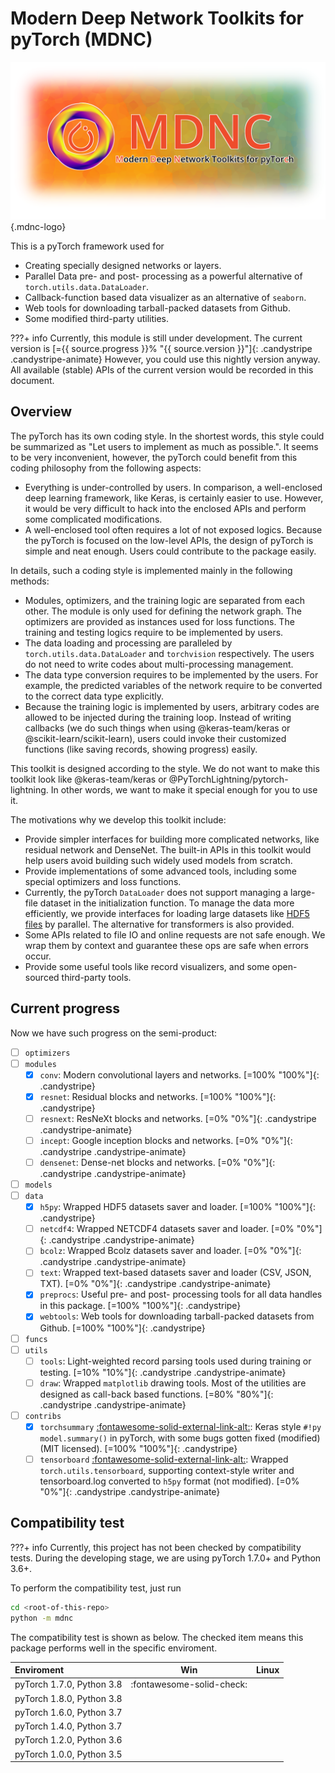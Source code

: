# <span style="color:var(--md-primary-fg-color)">M</span>odern <span style="color:var(--md-primary-fg-color)">D</span>eep <span style="color:var(--md-primary-fg-color)">N</span>etwork Toolkits for pyTor<span style="color:var(--md-primary-fg-color)">c</span>h (MDNC)

![MDNC-logo](/assets/images/mdnc-logo.png)
{.mdnc-logo}

This is a pyTorch framework used for

* Creating specially designed networks or layers.
* Parallel Data pre- and post- processing as a powerful alternative of `torch.utils.data.DataLoader`.
* Callback-function based data visualizer as an alternative of `seaborn`.
* Web tools for downloading tarball-packed datasets from Github.
* Some modified third-party utilities.

???+ info
    Currently, this module is still under development. The current version is
    [={{ source.progress }}% "{{ source.version }}"]{: .candystripe .candystripe-animate}
    However, you could use this nightly version anyway. All available (stable) APIs of the current version would be recorded in this document.

## Overview

The pyTorch has its own coding style. In the shortest words, this style could be summarized as "Let users to implement as much as possible.". It seems to be very inconvenient, however, the pyTorch could benefit from this coding philosophy from the following aspects:

* Everything is under-controlled by users. In comparison, a well-enclosed deep learning framework, like Keras, is certainly easier to use. However, it would be very difficult to hack into the enclosed APIs and perform some complicated modifications.
* A well-enclosed tool often requires a lot of not exposed logics. Because the pyTorch is focused on the low-level APIs, the design of pyTorch is simple and neat enough. Users could contribute to the package easily.

In details, such a coding style is implemented mainly in the following methods:

* Modules, optimizers, and the training logic are separated from each other. The module is only used for defining the network graph. The optimizers are provided as instances used for loss functions. The training and testing logics require to be implemented by users.
* The data loading and processing are paralleled by `torch.utils.data.DataLoader` and `torchvision` respectively. The users do not need to write codes about multi-processing management.
* The data type conversion requires to be implemented by the users. For example, the predicted variables of the network require to be converted to the correct data type explicitly.
* Because the training logic is implemented by users, arbitrary codes are allowed to be injected during the training loop. Instead of writing callbacks (we do such things when using @keras-team/keras or @scikit-learn/scikit-learn), users could invoke their customized functions (like saving records, showing progress) easily.

This toolkit is designed according to the style. We do not want to make this toolkit look like @keras-team/keras or @PyTorchLightning/pytorch-lightning. In other words, we want to make it special enough for you to use it.

The motivations why we develop this toolkit include:

* Provide simpler interfaces for building more complicated networks, like residual network and DenseNet. The built-in APIs in this toolkit would help users avoid building such widely used models from scratch.
* Provide implementations of some advanced tools, including some special optimizers and loss functions.
* Currently, the pyTorch `DataLoader` does not support managing a large-file dataset in the initialization function. To manage the data more efficiently, we provide interfaces for loading large datasets like [HDF5 files][link-hdf5] by parallel. The alternative for transformers is also provided.
* Some APIs related to file IO and online requests are not safe enough. We wrap them by context and guarantee these ops are safe when errors occur.
* Provide some useful tools like record visualizers, and some open-sourced third-party tools.

## Current progress

Now we have such progress on the semi-product:

* [ ] `optimizers`
* [ ] `modules`
    * [x] `conv`: Modern convolutional layers and networks. [=100% "100%"]{: .candystripe}
    * [x] `resnet`: Residual blocks and networks. [=100% "100%"]{: .candystripe}
    * [ ] `resnext`: ResNeXt blocks and networks. [=0% "0%"]{: .candystripe .candystripe-animate}
    * [ ] `incept`: Google inception blocks and networks. [=0% "0%"]{: .candystripe .candystripe-animate}
    * [ ] `densenet`: Dense-net blocks and networks. [=0% "0%"]{: .candystripe .candystripe-animate}
* [ ] `models`
* [ ] `data`
    * [x] `h5py`: Wrapped HDF5 datasets saver and loader. [=100% "100%"]{: .candystripe}
    * [ ] `netcdf4`: Wrapped NETCDF4 datasets saver and loader. [=0% "0%"]{: .candystripe .candystripe-animate}
    * [ ] `bcolz`: Wrapped Bcolz datasets saver and loader. [=0% "0%"]{: .candystripe .candystripe-animate}
    * [ ] `text`: Wrapped text-based datasets saver and loader (CSV, JSON, TXT). [=0% "0%"]{: .candystripe .candystripe-animate}
    * [x] `preprocs`: Useful pre- and post- processing tools for all data handles in this package. [=100% "100%"]{: .candystripe}
    * [x] `webtools`: Web tools for downloading tarball-packed datasets from Github. [=100% "100%"]{: .candystripe}
* [ ] `funcs`
* [ ] `utils`
    * [ ] `tools`: Light-weighted record parsing tools used during training or testing. [=10% "10%"]{: .candystripe .candystripe-animate}
    * [ ] `draw`: Wrapped `matplotlib` drawing tools. Most of the utilities are designed as call-back based functions. [=80% "80%"]{: .candystripe .candystripe-animate}
* [ ] `contribs`
    * [x] `torchsummary` [:fontawesome-solid-external-link-alt:](https://github.com/sksq96/pyTorch-summary): Keras style `#!py model.summary()` in pyTorch, with some bugs gotten fixed (modified) (MIT licensed). [=100% "100%"]{: .candystripe}
    * [ ] `tensorboard` [:fontawesome-solid-external-link-alt:](https://pyTorch.org/docs/stable/tensorboard.html): Wrapped `torch.utils.tensorboard`, supporting context-style writer and tensorboard.log converted to `h5py` format (not modified). [=0% "0%"]{: .candystripe .candystripe-animate}

## Compatibility test

???+ info
    Currently, this project has not been checked by compatibility tests. During the developing stage, we are using pyTorch 1.7.0+ and Python 3.6+.

To perform the compatibility test, just run

```bash
cd <root-of-this-repo>
python -m mdnc
```

The compatibility test is shown as below. The checked item means this package performs well in the specific enviroment.

| Enviroment | Win | Linux |
| :---- | :----: | :----: |
| pyTorch 1.7.0, Python 3.8 | :fontawesome-solid-check: | |
| pyTorch 1.8.0, Python 3.8 | | |
| pyTorch 1.6.0, Python 3.7 | | |
| pyTorch 1.4.0, Python 3.7 | | |
| pyTorch 1.2.0, Python 3.6 | | |
| pyTorch 1.0.0, Python 3.5 | | |

[link-hdf5]:https://www.hdfgroup.org/solutions/hdf5 "HDF5"
